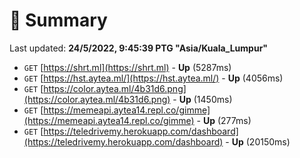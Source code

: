 # 📖 Summary
Last updated: **24/5/2022, 9:45:39 PTG "Asia/Kuala_Lumpur"**

- `GET` [https://shrt.ml](https://shrt.ml) - **Up** (5287ms)
- `GET` [https://hst.aytea.ml/](https://hst.aytea.ml/) - **Up** (4056ms)
- `GET` [https://color.aytea.ml/4b31d6.png](https://color.aytea.ml/4b31d6.png) - **Up** (1450ms)
- `GET` [https://memeapi.aytea14.repl.co/gimme](https://memeapi.aytea14.repl.co/gimme) - **Up** (277ms)
- `GET` [https://teledrivemy.herokuapp.com/dashboard](https://teledrivemy.herokuapp.com/dashboard) - **Up** (20150ms)
